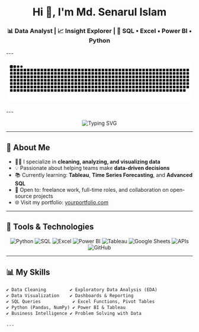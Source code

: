 <!-- Profile Header -->
<h1 align="center">Hi 👋, I'm Md. Senarul Islam</h1>
<h3 align="center">📊 Data Analyst | 📈 Insight Explorer | 📌 SQL • Excel • Power BI • Python</h3>
---
<p align="center">
  <img src="https://github.com/Platane/snk/raw/output/github-contribution-grid-snake.svg" alt="snake animation" />
</p>
---
<p align="center">
  <img src="https://readme-typing-svg.herokuapp.com?font=Fira+Code&weight=500&size=22&pause=1000&color=2D95D7&center=true&vCenter=true&width=435&lines=I+analyze+data+to+solve+problems.;I+visualize+insights+with+Power+BI.;I+automate+reports+using+Python+%26+SQL.;Turning+data+into+action+is+my+passion." alt="Typing SVG" />
</p>

---

## 📌 About Me

- 👨‍💻 I specialize in **cleaning, analyzing, and visualizing data**
- 💡 Passionate about helping teams make **data-driven decisions**
- 📚 Currently learning: **Tableau**, **Time Series Forecasting**, and **Advanced SQL**
- 🤝 Open to: freelance work, full-time roles, and collaboration on open-source projects
- 🌐 Visit my portfolio: [yourportfolio.com](https://yourportfolio.com)

---

## 🧰 Tools & Technologies

<p align="center">
  <img src="https://img.icons8.com/color/48/000000/python.png" title="Python"/>
  <img src="https://img.icons8.com/ios-filled/50/sql.png" title="SQL"/>
  <img src="https://img.icons8.com/color/48/microsoft-excel-2019.png" title="Excel"/>
  <img src="https://img.icons8.com/color/48/power-bi.png" title="Power BI"/>
  <img src="https://img.icons8.com/color/48/tableau-software.png" title="Tableau"/>
  <img src="https://img.icons8.com/fluency/48/google-sheets.png" title="Google Sheets"/>
  <img src="https://img.icons8.com/ios/50/api.png" title="APIs"/>
  <img src="https://img.icons8.com/external-tal-revivo-color-tal-revivo/48/github.png" title="GitHub"/>
</p>

---

## 📊 My Skills

```text
✔ Data Cleaning         ✔ Exploratory Data Analysis (EDA)
✔ Data Visualization    ✔ Dashboards & Reporting
✔ SQL Queries            ✔ Excel Functions, Pivot Tables
✔ Python (Pandas, NumPy) ✔ Power BI & Tableau
✔ Business Intelligence ✔ Problem Solving with Data

---
